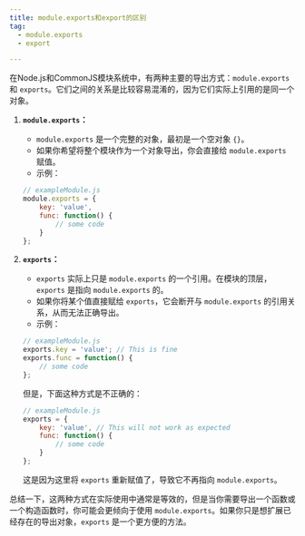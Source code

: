 ```yaml
---
title: module.exports和export的区别
tag: 
  - module.exports
  - export

---
```


在Node.js和CommonJS模块系统中，有两种主要的导出方式：`module.exports` 和 `exports`。它们之间的关系是比较容易混淆的，因为它们实际上引用的是同一个对象。

1. **`module.exports`：**
   - `module.exports` 是一个完整的对象，最初是一个空对象 `{}`。
   - 如果你希望将整个模块作为一个对象导出，你会直接给 `module.exports` 赋值。
   - 示例：

    ```javascript
    // exampleModule.js
    module.exports = {
        key: 'value',
        func: function() {
            // some code
        }
    };
    ```

2. **`exports`：**
   - `exports` 实际上只是 `module.exports` 的一个引用。在模块的顶层，`exports` 是指向 `module.exports` 的。
   - 如果你将某个值直接赋给 `exports`，它会断开与 `module.exports` 的引用关系，从而无法正确导出。
   - 示例：

    ```javascript
    // exampleModule.js
    exports.key = 'value'; // This is fine
    exports.func = function() {
        // some code
    };
    ```

    但是，下面这种方式是不正确的：

    ```javascript
    // exampleModule.js
    exports = {
        key: 'value', // This will not work as expected
        func: function() {
            // some code
        }
    };
    ```

    这是因为这里将 `exports` 重新赋值了，导致它不再指向 `module.exports`。

总结一下，这两种方式在实际使用中通常是等效的，但是当你需要导出一个函数或一个构造函数时，你可能会更倾向于使用 `module.exports`。如果你只是想扩展已经存在的导出对象，`exports` 是一个更方便的方法。
